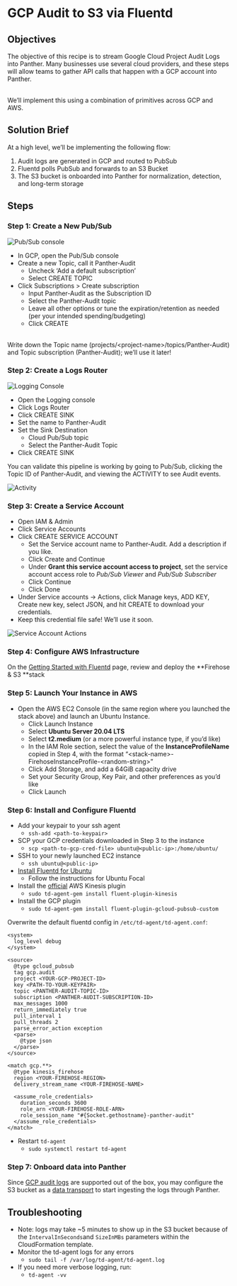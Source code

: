 # GCP Audit to S3 via Fluentd

## Objectives <a href="objectives" id="objectives"></a>

The objective of this recipe is to stream Google Cloud Project Audit Logs into Panther. Many businesses use several cloud providers, and these steps will allow teams to gather API calls that happen with a GCP account into Panther.

\
We’ll implement this using a combination of primitives across GCP and AWS.

## Solution Brief <a href="solution-brief" id="solution-brief"></a>

At a high level, we’ll be implementing the following flow:

1. Audit logs are generated in GCP and routed to PubSub
2. Fluentd polls PubSub and forwards to an S3 Bucket
3. The S3 bucket is onboarded into Panther for normalization, detection, and long-term storage

## Steps <a href="steps" id="steps"></a>

### Step 1: Create a New Pub/Sub <a href="step-1-create-a-new-pub-sub" id="step-1-create-a-new-pub-sub"></a>

![Pub/Sub console](../../.gitbook/assets/pub-sub_console.png)

* In GCP, open the Pub/Sub console
* Create a new Topic, call it Panther-Audit
  * Uncheck ‘Add a default subscription’ 
  * Select CREATE TOPIC
* Click Subscriptions > Create subscription
  * Input Panther-Audit as the Subscription ID
  * Select the Panther-Audit topic
  * Leave all other options or tune the expiration/retention as needed (per your intended spending/budgeting)
  * Click CREATE

\
Write down the Topic name (projects/\<project-name>/topics/Panther-Audit) and Topic subscription (Panther-Audit); we’ll use it later!

### Step 2: Create a Logs Router <a href="step-2-create-a-logs-router" id="step-2-create-a-logs-router"></a>

![Logging Console](../../.gitbook/assets/logging_console.png)

* Open the Logging console
* Click Logs Router
* Click CREATE SINK
* Set the name to Panther-Audit
* Set the Sink Destination
  * Cloud Pub/Sub topic
  * Select the Panther-Audit Topic
* Click CREATE SINK

You can validate this pipeline is working by going to Pub/Sub, clicking the Topic ID of Panther-Audit, and viewing the ACTIVITY to see Audit events.

![Activity](../../.gitbook/assets/pub-sub_activity.png)

### Step 3: Create a Service Account <a href="hardbreak-step-3-create-a-service-account" id="hardbreak-step-3-create-a-service-account"></a>

* Open IAM & Admin
* Click Service Accounts
* Click CREATE SERVICE ACCOUNT
  * Set the Service account name to Panther-Audit. Add a description if you like.
  * Click Create and Continue
  * Under **Grant this service account access to project**, set the service account access role to _Pub/Sub Viewer_ and _Pub/Sub Subscriber_
  * Click Continue
  * Click Done
* Under Service accounts -> Actions, click Manage keys, ADD KEY, Create new key, select JSON, and hit CREATE to download your credentials.
* Keep this credential file safe! We’ll use it soon.

![Service Account Actions](../../.gitbook/assets/service_account_actions.png)

### Step 4: Configure AWS Infrastructure  <a href="step-4-configure-aws-infrastructure" id="step-4-configure-aws-infrastructure"></a>

On the [Getting Started with Fluentd](resource-guide.md) page, review and deploy the **Firehose & S3 **stack

### Step 5: Launch Your Instance in AWS <a href="step-5-launch-your-instance-in-aws" id="step-5-launch-your-instance-in-aws"></a>

* Open the AWS EC2 Console (in the same region where you launched the stack above) and launch an Ubuntu Instance.
  * Click Launch Instance
  * Select **Ubuntu Server 20.04 LTS**
  * Select **t2.medium** (or a more powerful instance type, if you’d like)
  * In the IAM Role section, select the value of the **InstanceProfileName** copied in Step 4, with the format “\<stack-name>-FirehoseInstanceProfile-\<random-string>”
  * Click Add Storage, and add a 64GiB capacity drive
  * Set your Security Group, Key Pair, and other preferences as you’d like
  * Click Launch

### Step 6: Install and Configure Fluentd <a href="step-6-install-and-configure-fluentd" id="step-6-install-and-configure-fluentd"></a>

* Add your keypair to your ssh agent
  * `ssh-add <path-to-keypair>`
* SCP your GCP credentials downloaded in Step 3 to the instance
  * `scp <path-to-gcp-cred-file> ubuntu@<public-ip>:/home/ubuntu/` 
* SSH to your newly launched EC2 instance
  * `ssh ubuntu@<public-ip>`
* [Install Fluentd for Ubuntu](https://docs.fluentd.org/installation/install-by-deb)
  * Follow the instructions for Ubuntu Focal
* Install the [official](https://github.com/awslabs/aws-fluent-plugin-kinesis) AWS Kinesis plugin
  * `sudo td-agent-gem install fluent-plugin-kinesis`
* Install the GCP plugin
  * `sudo td-agent-gem install fluent-plugin-gcloud-pubsub-custom`

Overwrite the default fluentd config in `/etc/td-agent/td-agent.conf`:

```
<system>
  log_level debug
</system>

<source>
  @type gcloud_pubsub
  tag gcp.audit
  project <YOUR-GCP-PROJECT-ID>
  key <PATH-TO-YOUR-KEYPAIR>
  topic <PANTHER-AUDIT-TOPIC-ID>
  subscription <PANTHER-AUDIT-SUBSCRIPTION-ID>
  max_messages 1000
  return_immediately true
  pull_interval 1
  pull_threads 2
  parse_error_action exception
  <parse>
    @type json
  </parse>
</source>

<match gcp.**>
  @type kinesis_firehose
  region <YOUR-FIREHOSE-REGION>
  delivery_stream_name <YOUR-FIREHOSE-NAME>

  <assume_role_credentials>
    duration_seconds 3600
    role_arn <YOUR-FIREHOSE-ROLE-ARN>
    role_session_name "#{Socket.gethostname}-panther-audit"
  </assume_role_credentials>
</match>
```

* Restart `td-agent`
  * `sudo systemctl restart td-agent`

### Step 7: Onboard data into Panther <a href="step-7-onboard-data-into-panther" id="step-7-onboard-data-into-panther"></a>

Since [GCP audit logs](https://docs.runpanther.io/data-onboarding/supported-logs/gcp) are supported out of the box, you may configure the S3 bucket as a [data transport](https://docs.runpanther.io/data-onboarding/data-transports/s3) to start ingesting the logs through Panther.

## **Troubleshooting**

* Note: logs may take \~5 minutes to show up in the S3 bucket because of the `IntervalInSeconds`and `SizeInMBs` parameters within the CloudFormation template.
* Monitor the td-agent logs for any errors
  * `sudo tail -f /var/log/td-agent/td-agent.log`
* If you need more verbose logging, run:
  * `td-agent -vv`
